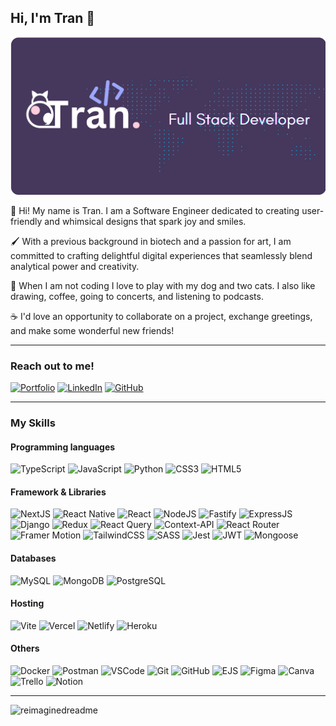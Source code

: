 ## Hi, I'm Tran 👋
![Banner Image](/banner.png)

🌻  Hi! My name is Tran. I am a Software Engineer dedicated to creating user-friendly and whimsical designs that spark joy and smiles.

🖌️  With a previous background in biotech and a passion for art, I am committed to crafting delightful digital experiences that seamlessly blend analytical power and creativity.

🐶  When I am not coding I love to play with my dog and two cats. I also like drawing, coffee, going to concerts, and listening to podcasts.

☕️  I'd love an opportunity to collaborate on a project, exchange greetings, and make some wonderful new friends!


---


### Reach out to me!
<a href='https://iamtran.netlify.app/'>![Portfolio](https://img.shields.io/badge/Personal_Website-pink?style=for-the-badge)</a>
<a href='https://www.linkedin.com/in/tran-huynh-nguyen/' target='_blank'>![LinkedIn](https://img.shields.io/badge/LinkedIn-blue?style=for-the-badge&logo=linkedin)</a>
<a href='https://github.com/kalyntn97'>![GitHub](https://img.shields.io/badge/GitHub-black?style=for-the-badge&logo=github)</a>


---


### My Skills
#### Programming languages
![TypeScript](https://img.shields.io/badge/typescript-skyblue?style=for-the-badge&logo=typescript)
![JavaScript](https://img.shields.io/badge/JavaScript-lightyellow?style=for-the-badge&logo=javascript)
![Python](https://img.shields.io/badge/python-lightgreen?style=for-the-badge&logo=python)
![CSS3](https://img.shields.io/badge/css3-black?style=for-the-badge&logo=css3)
![HTML5](https://img.shields.io/badge/HTML5-orange?style=for-the-badge&logo=html5)
#### Framework & Libraries
![NextJS](https://img.shields.io/badge/nextjs-%23000000.svg?style=for-the-badge&logo=next.js&logoColor=white)
![React Native](https://img.shields.io/badge/react_native-%2320232a.svg?style=for-the-badge&logo=react&logoColor=%2361DAFB)
![React](https://img.shields.io/badge/React-blue?style=for-the-badge&logo=react)
![NodeJS](https://img.shields.io/badge/Node.js-white?style=for-the-badge&logo=nodedotjs)
![Fastify](https://img.shields.io/badge/fastify-%23000000.svg?style=for-the-badge&logo=fastify&logoColor=white)
![ExpressJS](https://img.shields.io/badge/Express.js-white?style=for-the-badge&logo=express)
![Django](https://img.shields.io/badge/Django-purple?style=for-the-badge&logo=django)
![Redux](https://img.shields.io/badge/redux-%23593d88.svg?style=for-the-badge&logo=redux&logoColor=white)
![React Query](https://img.shields.io/badge/-React%20Query-FF4154?style=for-the-badge&logo=react%20query&logoColor=white)
![Context-API](https://img.shields.io/badge/Context--Api-000000?style=for-the-badge&logo=react)
![React Router](https://img.shields.io/badge/ReactRouter-orange?style=for-the-badge&logo=reactrouter)
![Framer Motion](https://img.shields.io/badge/Framer_Motion-black?style=for-the-badge&logo=framer)
![TailwindCSS](https://img.shields.io/badge/tailwindcss-%2338B2AC.svg?style=for-the-badge&logo=tailwind-css&logoColor=white)
![SASS](https://img.shields.io/badge/Sass-lightpink?style=for-the-badge&logo=sass)
![Jest](https://img.shields.io/badge/-jest-%23C21325?style=for-the-badge&logo=jest&logoColor=white)
![JWT](https://img.shields.io/badge/JWT-black?style=for-the-badge&logo=JSON%20web%20tokens)
![Mongoose](https://img.shields.io/badge/Mongoose-gray?style=for-the-badge&logo=mongoose)
#### Databases
![MySQL](https://img.shields.io/badge/mysql-4479A1.svg?style=for-the-badge&logo=mysql&logoColor=white)
![MongoDB](https://img.shields.io/badge/MongoDB-green?style=for-the-badge&logo=mongodb)
![PostgreSQL](https://img.shields.io/badge/postgreSQL-%23316192.svg?style=for-the-badge&logo=postgresql&logoColor=white)
#### Hosting
![Vite](https://img.shields.io/badge/vite-%23646CFF.svg?style=for-the-badge&logo=vite&logoColor=white)
![Vercel](https://img.shields.io/badge/vercel-%23000000.svg?style=for-the-badge&logo=vercel&logoColor=white)
![Netlify](https://img.shields.io/badge/netlify-%23000000.svg?style=for-the-badge&logo=netlify&logoColor=#00C7B7)
![Heroku](https://img.shields.io/badge/heroku-%23430098.svg?style=for-the-badge&logo=heroku&logoColor=white)
#### Others
![Docker](https://img.shields.io/badge/docker-%230db7ed.svg?style=for-the-badge&logo=docker&logoColor=white")
![Postman](https://img.shields.io/badge/Postman-lightyellow?style=for-the-badge&logo=postman)
![VSCode](https://img.shields.io/badge/VSCode-blue?style=for-the-badge&logo=vscode)
![Git](https://img.shields.io/badge/git-white?style=for-the-badge&logo=git)
![GitHub](https://img.shields.io/badge/github-black?style=for-the-badge&logo=github)
![EJS](https://img.shields.io/badge/EJS-blue?style=for-the-badge)
![Figma](https://img.shields.io/badge/figma-%23F24E1E.svg?style=for-the-badge&logo=figma&logoColor=white)
![Canva](https://img.shields.io/badge/Canva-%2300C4CC.svg?style=for-the-badge&logo=Canva&logoColor=white)
![Trello](https://img.shields.io/badge/Trello-%23026AA7.svg?style=for-the-badge&logo=Trello&logoColor=white)
![Notion](https://img.shields.io/badge/Notion-%23000000.svg?style=for-the-badge&logo=notion&logoColor=white)


---


<img src="https://myreadme.vercel.app/api/embed/kalyntn97?panels=userstatistics,toprepositories,toplanguages,commitgraph" alt="reimaginedreadme" />
